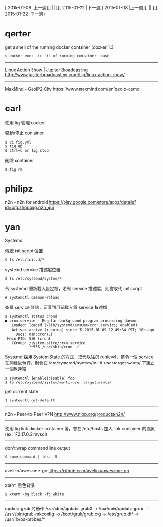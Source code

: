 [ 2015-01-08 |上一週]]] || [[[ 2015-01-22 |下一週]( 2015-01-08 |上一週]]] || [[[ 2015-01-22 |下一週)



# qerter

get a shell of the running docker container (docker 1.3)


    $ docker exec -it "id of running container" bash


------

Linux Action Show | Jupiter Broadcasting
<http://www.jupiterbroadcasting.com/tag/linux-action-show/>  

------

MaxMind - GeoIP2 City
<https://www.maxmind.com/en/geoip-demo>  

# carl


使用 fig 管理 docker 

啓動/停止 container


    $ vi fig.yml
    $ fig up
    $ Ctrl+c or fig stop


刪除 container


    $ fig rm


# philipz

n2n - n2n for android
<https://play.google.com/store/apps/details?id=org.zhoubug.n2n_gui>  

# yan

Systemd

傳統 init script 位置


    $ ls /etc/init.d/*


systemd service 描述檔位置


    $ ls /etc/systemd/system/*


令 systemd 重新載入設定檔，若有 service 描述檔，則會取代 init script


    # systemctl daemon-reload


查看 service 資訊，可看到目前載入爲 service 描述檔


    $ systemctl status crond
    ● cron.service - Regular background program processing daemon
       Loaded: loaded (/lib/systemd/system/cron.service; enabled)
       Active: active (running) since 五 2015-01-09 12:49:34 CST; 10h ago
         Docs: man:cron(8)
     Main PID: 536 (cron)
       CGroup: /system.slice/cron.service
               └─536 /usr/sbin/cron -f


Systemd 採用 System State 的方式，取代以往的 runlevel，當令一個 service 在開機後執行，則會在 /etc/systemd/system/multi-user.target.wants/ 下建立一個軟連結


    $ systemctl [enable|disable] foo
    $ ls /etc/systemd/system/multi-user.target.wants/


get current state


    $ systemctl get-default


------

n2n - Peer-to-Peer VPN
<http://www.ntop.org/products/n2n/>  

--------

使用 fig link docker container 後，會在 /etc/hosts 加入 link container 的資訊 (ex: 172.17.0.2 mysql)

------

don't wrap command line output


    $ some_command | less -S


--------

avelino/awesome-go
<https://github.com/avelino/awesome-go>  

--------

xterm 黑色背景


    $ xterm -bg black -fg white


--------

update-grub 的動作
/usr/sbin/update-grub2 -> /usr/sbin/update-grub -> /usr/sbin/grub-mkconfig -o /boot/grub/grub.cfg -> /etc/grub.d/* -> /usr/lib/os-probes/*